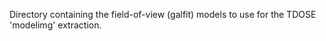 Directory containing the field-of-view (galfit) models to use for the TDOSE 
'modelimg' extraction.
